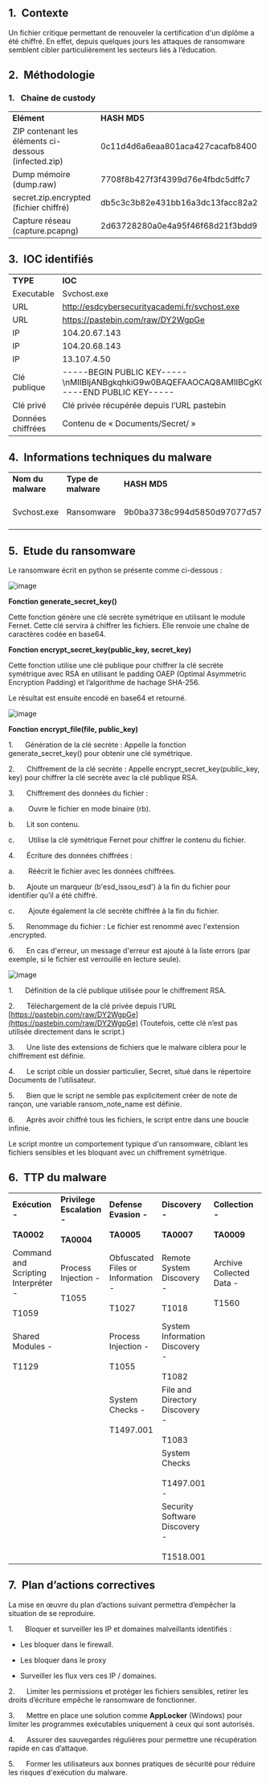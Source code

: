 
## 1.  Contexte

Un fichier critique permettant de renouveler la certification d'un diplôme a été chiffré. En effet, depuis quelques jours les attaques de ransomware semblent cibler particulièrement les secteurs liés à l’éducation.

## 2.  Méthodologie

### 1.   Chaine de custody 

|   |   |
|---|---|
|**Elément**|**HASH MD5**|
|ZIP contenant les éléments ci-dessous (infected.zip)|0c11d4d6a6eaa801aca427cacafb8400|
|Dump mémoire (dump.raw)|7708f8b427f3f4399d76e4fbdc5dffc7|
|secret.zip.encrypted (fichier chiffré)|db5c3c3b82e431bb16a3dc13facc82a2|
|Capture réseau (capture.pcapng)|2d63728280a0e4a95f46f68d21f3bdd9|

## 3.  IOC identifiés

|   |   |   |
|---|---|---|
|**TYPE**|**IOC**|**HASH MD5**|
|Executable|Svchost.exe|9b0ba3738c994d5850d97077d578d3bc|
|URL|http://esdcybersecurityacademi.fr/svchost.exe||
|URL|https://pastebin.com/raw/DY2WgpGe||
|IP|104.20.67.143||
|IP|104.20.68.143||
|IP|13.107.4.50||
|Clé publique|-----BEGIN PUBLIC KEY-----\nMIIBIjANBgkqhkiG9w0BAQEFAAOCAQ8AMIIBCgKCAQEAyH5WquT1lubJInFX8PHe\nUztSpYWO2f3Qe7VkgEjfPBu4k43rJbZqzo83laJMPrLSbUYm+PHolwnfO1+dCYtW\n7TqVWYMZf9NYmNxnA/s+CmB/hyEyabbvfpzOAcp0Pv/xhX4qPSnvhPX20lF/7Nm3\nXpmgcNtAopFDQzJP6WCFWxmP5qWVwy9z2f5b3Js5AyZu0aPSADXTloaAcAsUHLsH\nz3lVRUOGXVj7uVJdCxypAOraZWejSqa3qIv6r0cfalG585z2zhY1OfuvIUXwp7jh\ncaA+DzYvEIrda/csgyUdpxNnkJl0q1mPqC15/h6fOWUXTi81jzYID7shFgaAcLmo\nWQIDAQAB\n-----END PUBLIC KEY-----||
|Clé privé|Clé privée récupérée depuis l’URL pastebin||
|Données chiffrées|Contenu de « Documents/Secret/ »||

## 4.  Informations techniques du malware

|   |   |   |   |
|---|---|---|---|
|**Nom du malware**|**Type de malware**|**HASH MD5**|**Objectif visé**|
|Svchost.exe|Ransomware|9b0ba3738c994d5850d97077d578d3bc|Chiffrement des données|


## 5.  Etude du ransomware

Le ransomware écrit en python se présente comme ci-dessous :

![image](https://github.com/user-attachments/assets/2401d0ff-0112-4c3b-8de7-d55cf4f22728)

**Fonction generate_secret_key()**

Cette fonction génère une clé secrète symétrique en utilisant le module Fernet. Cette clé servira à chiffrer les fichiers. Elle renvoie une chaîne de caractères codée en base64.

**Fonction encrypt_secret_key(public_key, secret_key)**

Cette fonction utilise une clé publique pour chiffrer la clé secrète symétrique avec RSA en utilisant le padding OAEP (Optimal Asymmetric Encryption Padding) et l’algorithme de hachage SHA-256.

Le résultat est ensuite encodé en base64 et retourné.

![image](https://github.com/user-attachments/assets/4a245a69-2716-4fff-888f-34f67d23dfac)

**Fonction encrypt_file(file, public_key)**

1.      Génération de la clé secrète : Appelle la fonction generate_secret_key() pour obtenir une clé symétrique.

2.      Chiffrement de la clé secrète : Appelle encrypt_secret_key(public_key, key) pour chiffrer la clé secrète avec la clé publique RSA.

3.      Chiffrement des données du fichier :

   a.       Ouvre le fichier en mode binaire (rb).

   b.       Lit son contenu.

   c.       Utilise la clé symétrique Fernet pour chiffrer le contenu du fichier.

4.      Écriture des données chiffrées :

   a.       Réécrit le fichier avec les données chiffrées.

   b.       Ajoute un marqueur (b'esd_issou_esd') à la fin du fichier pour identifier qu’il a été chiffré.

   c.       Ajoute également la clé secrète chiffrée à la fin du fichier.

5.      Renommage du fichier : Le fichier est renommé avec l'extension .encrypted.

6.      En cas d'erreur, un message d'erreur est ajouté à la liste errors (par exemple, si le fichier est verrouillé en lecture seule).  

![image](https://github.com/user-attachments/assets/c393ddab-21c0-4095-b854-b984efeb7fc5)

1.      Définition de la clé publique utilisée pour le chiffrement RSA.

2.      Téléchargement de la clé privée depuis l’URL [https://pastebin.com/raw/DY2WgpGe](https://pastebin.com/raw/DY2WgpGe) (Toutefois, cette clé n’est pas utilisée directement dans le script.)

3.      Une liste des extensions de fichiers que le malware ciblera pour le chiffrement est définie.

4.      Le script cible un dossier particulier, Secret, situé dans le répertoire Documents de l’utilisateur.

5.      Bien que le script ne semble pas explicitement créer de note de rançon, une variable ransom_note_name est définie.

6.      Après avoir chiffré tous les fichiers, le script entre dans une boucle infinie.

Le script montre un comportement typique d'un ransomware, ciblant les fichiers sensibles et les bloquant avec un chiffrement symétrique.

  

## 6.  TTP du malware

|   |   |   |   |   |   |
|---|---|---|---|---|---|
|**Exécution -**<br><br>**TA0002**|**Privilege Escalation -**<br><br>**TA0004**|**Defense Evasion -**<br><br>**TA0005**|**Discovery -**<br><br>**TA0007**|**Collection -**<br><br>**TA0009**|**Command and Control -**<br><br>**TA0011**|
|Command and Scripting Interpréter -<br><br>T1059|Process Injection -<br><br>T1055|Obfuscated Files or Information -<br><br>T1027|Remote System Discovery -<br><br>T1018|Archive Collected Data -<br><br>T1560|Application Layer Protocol -<br><br>T1071|
|Shared Modules -<br><br>T1129||Process Injection -<br><br>T1055|System Information Discovery -<br><br>T1082||Non-Application Layer Protocol -<br><br>T1095|
|||System Checks -<br><br>T1497.001|File and Directory Discovery -<br><br>T1083||Web Service -<br><br>T1102|
||||System Checks<br><br>T1497.001 -||Encrypted Channel -<br><br>T1573|
||||Security Software Discovery -<br><br>T1518.001|||

  

  

## 7.  Plan d’actions correctives

La mise en œuvre du plan d’actions suivant permettra d’empêcher la situation de se reproduire.

1.      Bloquer et surveiller les IP et domaines malveillants identifiés :

- Les bloquer dans le firewall.

- Les bloquer dans le proxy

- Surveiller les flux vers ces IP / domaines.

2.      Limiter les permissions et protéger les fichiers sensibles, retirer les droits d’écriture empêche le ransomware de fonctionner.

3.      Mettre en place une solution comme **AppLocker** (Windows) pour limiter les programmes exécutables uniquement à ceux qui sont autorisés.

4.      Assurer des sauvegardes régulières pour permettre une récupération rapide en cas d’attaque.

5.      Former les utilisateurs aux bonnes pratiques de sécurité pour réduire les risques d'exécution du malware.
